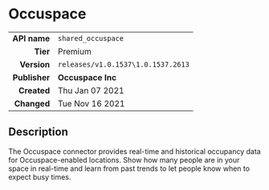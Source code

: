# Occuspace
| | |
|-:|-|
|**API name**|`shared_occuspace`|
|**Tier**|Premium|
|**Version**|`releases/v1.0.1537\1.0.1537.2613`|
|**Publisher**|**Occuspace Inc**|
|**Created**|Thu Jan 07 2021|
|**Changed**|Tue Nov 16 2021|

## Description
The Occuspace connector provides real-time and historical occupancy data for Occuspace-enabled locations. Show how many people are in your space in real-time and learn from past trends to let people know when to expect busy times.

